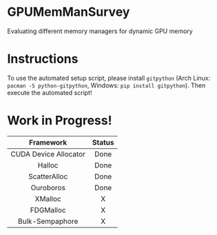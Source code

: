 # GPUMemManSurvey
Evaluating different memory managers for dynamic GPU memory

# Instructions
To use the automated setup script, please install `gitpython` (Arch Linux: `pacman -S python-gitpython`, Windows: `pip install gitpython`).
Then execute the automated script!

# Work in Progress!

| Framework | Status |
|:---:|:---:|
| CUDA Device Allocator | Done 	|
| Halloc 				| Done 	|
| ScatterAlloc 			| Done 	|
| Ouroboros 			| Done	|
| XMalloc 				| 	X 	|
| FDGMalloc 			| 	X 	|
| Bulk-Sempaphore 		| 	X 	|